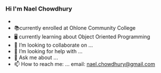 ### Hi I'm Nael Chowdhury




-
- 📚currently enrolled at Ohlone Community College
- 🖥️ currently learning about Object Oriented Programming
- 👯 I’m looking to collaborate on ...
- 🤔 I’m looking for help with ...
- 💬 Ask me about ... 
- 📫 How to reach me: ... email: nael.chowdhury@gmail.com



